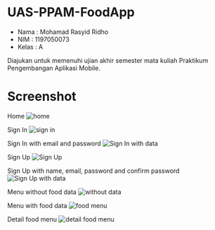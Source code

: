 # UAS-PPAM-FoodApp 

- Nama : Mohamad Rasyid Ridho
- NIM : 1197050073
- Kelas : A

Diajukan untuk memenuhi ujian akhir semester mata kuliah Praktikum Pengembangan Aplikasi Mobile.

# Screenshot

Home
![home](https://user-images.githubusercontent.com/80053076/148347595-39de9a09-3974-4fc5-8423-f6720e0a38f3.png)

Sign In
![sign in](https://user-images.githubusercontent.com/80053076/148347629-b2273e6b-cd2b-44c8-aad7-e8eecb1bd651.png)

Sign In with email and password
![Sign In with data](https://user-images.githubusercontent.com/80053076/148347641-aa50a3b2-0e64-4e18-96b3-ac939b249182.png)

Sign Up
![Sign Up](https://user-images.githubusercontent.com/80053076/148347654-2ffc49ea-4807-4fd4-88f4-97517c09fcbe.png)

Sign Up with name, email, password and confirm password
![Sign Up with data](https://user-images.githubusercontent.com/80053076/148347663-7bb834d1-60f9-4989-928c-9791c5bcc0a1.png)

Menu without food data
![without data](https://user-images.githubusercontent.com/80053076/148347729-cb35ad2b-d924-45fe-be33-ee87f364ca55.png)

Menu with food data
![food menu](https://user-images.githubusercontent.com/80053076/148347767-866f3e28-a9d4-403d-92b1-853c574ffe73.png)

Detail food menu
![detail food menu](https://user-images.githubusercontent.com/80053076/148347779-5beed648-f713-4125-8322-c1a7ec92642b.png)
